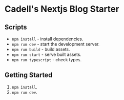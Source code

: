 # Cadell's Nextjs Blog Starter

## Scripts
- `npm install` - install dependencies.
- `npm run dev` - start the development server.
- `npm run build` - build assets.
- `npm run start` - serve built assets.
- `npm run typescript` - check types.

## Getting Started
1. `npm install`.
1. `npm run dev`.